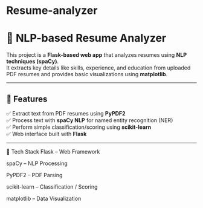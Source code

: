 # Resume-analyzer

# 📄 NLP-based Resume Analyzer

This project is a **Flask-based web app** that analyzes resumes using **NLP techniques (spaCy)**.  
It extracts key details like skills, experience, and education from uploaded PDF resumes and provides basic visualizations using **matplotlib**.

---

## 🚀 Features
✅ Extract text from PDF resumes using **PyPDF2**  
✅ Process text with **spaCy NLP** for named entity recognition (NER)  
✅ Perform simple classification/scoring using **scikit-learn**  
✅ Web interface built with **Flask**

---

📁 Tech Stack
Flask – Web Framework

spaCy – NLP Processing

PyPDF2 – PDF Parsing

scikit-learn – Classification / Scoring

matplotlib – Data Visualization
